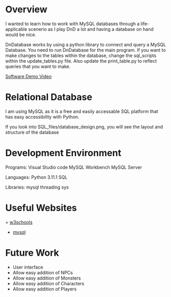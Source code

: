 # Overview

I wanted to learn how to work with MySQL databases through a life-applicable scenerio as I play DnD a lot and having a database on hand would be nice.

DnDatabase works by using a python library to connect and query a MySQL Database. You need to run DnDatabase for the main program. If you want to make changes to the tables within
the database, change the sql_scripts within the update_tables.py file. Also update the print_table.py to reflect queries that you want to make.

[Software Demo Video](https://youtu.be/Eg-j1VA-9VM)

# Relational Database

I am using MySQL as it is a free and easily accessable SQL platform that has easy accessibility with Python.

If you look into SQL_files/database_design.png, you will see the layout and structure of the database

# Development Environment

Programs:
Visual Studio code
MySQL Workbench
MySQL Server

Languages:
Python 3.11.1
SQL

Libraries:
mysql
threading
sys

# Useful Websites

= [w3schools](https://www.w3schools.com/python/python_mysql_getstarted.asp)
- [mysql](https://dev.mysql.com/doc/connector-python/en/connector-python-api-errors-error.html)

# Future Work

- User interface
- Allow easy addition of NPCs
- Allow easy addition of Monsters
- Allow easy addition of Characters
- Allow easy addition of Players